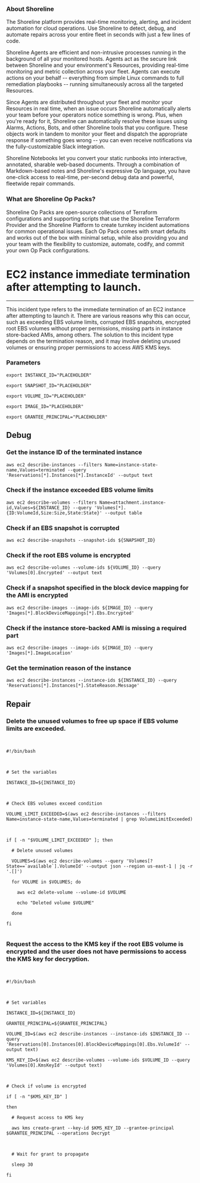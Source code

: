 
### About Shoreline
The Shoreline platform provides real-time monitoring, alerting, and incident automation for cloud operations. Use Shoreline to detect, debug, and automate repairs across your entire fleet in seconds with just a few lines of code.

Shoreline Agents are efficient and non-intrusive processes running in the background of all your monitored hosts. Agents act as the secure link between Shoreline and your environment's Resources, providing real-time monitoring and metric collection across your fleet. Agents can execute actions on your behalf -- everything from simple Linux commands to full remediation playbooks -- running simultaneously across all the targeted Resources.

Since Agents are distributed throughout your fleet and monitor your Resources in real time, when an issue occurs Shoreline automatically alerts your team before your operators notice something is wrong. Plus, when you're ready for it, Shoreline can automatically resolve these issues using Alarms, Actions, Bots, and other Shoreline tools that you configure. These objects work in tandem to monitor your fleet and dispatch the appropriate response if something goes wrong -- you can even receive notifications via the fully-customizable Slack integration.

Shoreline Notebooks let you convert your static runbooks into interactive, annotated, sharable web-based documents. Through a combination of Markdown-based notes and Shoreline's expressive Op language, you have one-click access to real-time, per-second debug data and powerful, fleetwide repair commands.

### What are Shoreline Op Packs?
Shoreline Op Packs are open-source collections of Terraform configurations and supporting scripts that use the Shoreline Terraform Provider and the Shoreline Platform to create turnkey incident automations for common operational issues. Each Op Pack comes with smart defaults and works out of the box with minimal setup, while also providing you and your team with the flexibility to customize, automate, codify, and commit your own Op Pack configurations.

# EC2 instance immediate termination after attempting to launch.
---

This incident type refers to the immediate termination of an EC2 instance after attempting to launch it. There are various reasons why this can occur, such as exceeding EBS volume limits, corrupted EBS snapshots, encrypted root EBS volumes without proper permissions, missing parts in instance store-backed AMIs, among others. The solution to this incident type depends on the termination reason, and it may involve deleting unused volumes or ensuring proper permissions to access AWS KMS keys.

### Parameters
```shell
export INSTANCE_ID="PLACEHOLDER"

export SNAPSHOT_ID="PLACEHOLDER"

export VOLUME_ID="PLACEHOLDER"

export IMAGE_ID="PLACEHOLDER"

export GRANTEE_PRINCIPAL="PLACEHOLDER"
```

## Debug

### Get the instance ID of the terminated instance
```shell
aws ec2 describe-instances --filters Name=instance-state-name,Values=terminated --query 'Reservations[*].Instances[*].InstanceId' --output text
```

### Check if the instance exceeded EBS volume limits
```shell
aws ec2 describe-volumes --filters Name=attachment.instance-id,Values=${INSTANCE_ID} --query 'Volumes[*].{ID:VolumeId,Size:Size,State:State}' --output table
```

### Check if an EBS snapshot is corrupted
```shell
aws ec2 describe-snapshots --snapshot-ids ${SNAPSHOT_ID}
```

### Check if the root EBS volume is encrypted
```shell
aws ec2 describe-volumes --volume-ids ${VOLUME_ID} --query 'Volumes[0].Encrypted' --output text
```

### Check if a snapshot specified in the block device mapping for the AMI is encrypted
```shell
aws ec2 describe-images --image-ids ${IMAGE_ID} --query 'Images[*].BlockDeviceMappings[*].Ebs.Encrypted'
```

### Check if the instance store-backed AMI is missing a required part
```shell
aws ec2 describe-images --image-ids ${IMAGE_ID} --query 'Images[*].ImageLocation'
```

### Get the termination reason of the instance
```shell
aws ec2 describe-instances --instance-ids ${INSTANCE_ID} --query 'Reservations[*].Instances[*].StateReason.Message'
```

## Repair

### Delete the unused volumes to free up space if EBS volume limits are exceeded.
```shell


#!/bin/bash



# Set the variables

INSTANCE_ID=${INSTANCE_ID}



# Check EBS volumes exceed condition

VOLUME_LIMIT_EXCEEDED=$(aws ec2 describe-instances --filters Name=instance-state-name,Values=terminated | grep VolumeLimitExceeded)



if [ -n "$VOLUME_LIMIT_EXCEEDED" ]; then

  # Delete unused volumes

  VOLUMES=$(aws ec2 describe-volumes --query 'Volumes[?State==`available`].VolumeId' --output json --region us-east-1 | jq -r '.[]')

  for VOLUME in $VOLUMES; do

    aws ec2 delete-volume --volume-id $VOLUME

    echo "Deleted volume $VOLUME"

  done

fi


```

### Request the access to the KMS key if the root EBS volume is encrypted and the user does not have permissions to access the KMS key for decryption. 
```shell


#!/bin/bash



# Set variables

INSTANCE_ID=${INSTANCE_ID}

GRANTEE_PRINCIPAL=${GRANTEE_PRINCIPAL}

VOLUME_ID=$(aws ec2 describe-instances --instance-ids $INSTANCE_ID --query 'Reservations[0].Instances[0].BlockDeviceMappings[0].Ebs.VolumeId' --output text)

KMS_KEY_ID=$(aws ec2 describe-volumes --volume-ids $VOLUME_ID --query 'Volumes[0].KmsKeyId' --output text)



# Check if volume is encrypted

if [ -n "$KMS_KEY_ID" ]

then

  # Request access to KMS key

  aws kms create-grant --key-id $KMS_KEY_ID --grantee-principal $GRANTEE_PRINCIPAL --operations Decrypt 

  

  # Wait for grant to propagate

  sleep 30

fi


```